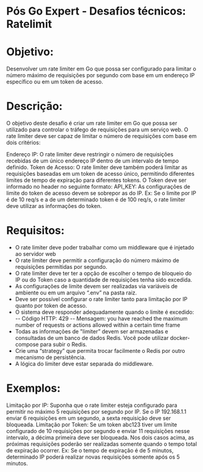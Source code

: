 # Pós Go Expert - Desafios técnicos:  Ratelimit



# Objetivo: 
Desenvolver um rate limiter em Go que possa ser configurado para limitar o número máximo de requisições por segundo com base em um endereço IP específico ou em um token de acesso.

# Descrição: 
O objetivo deste desafio é criar um rate limiter em Go que possa ser utilizado para controlar o tráfego de requisições para um serviço web. O rate limiter deve ser capaz de limitar o número de requisições com base em dois critérios:

Endereço IP: O rate limiter deve restringir o número de requisições recebidas de um único endereço IP dentro de um intervalo de tempo definido.
Token de Acesso: O rate limiter deve também poderá limitar as requisições baseadas em um token de acesso único, permitindo diferentes limites de tempo de expiração para diferentes tokens. O Token deve ser informado no header no seguinte formato:
API_KEY: <TOKEN>
As configurações de limite do token de acesso devem se sobrepor as do IP. Ex: Se o limite por IP é de 10 req/s e a de um determinado token é de 100 req/s, o rate limiter deve utilizar as informações do token.

# Requisitos:

- O rate limiter deve poder trabalhar como um middleware que é injetado ao servidor web
- O rate limiter deve permitir a configuração do número máximo de requisições permitidas por segundo.
- O rate limiter deve ter ter a opção de escolher o tempo de bloqueio do IP ou do Token caso a quantidade de requisições tenha sido excedida.
- As configurações de limite devem ser realizadas via variáveis de ambiente ou em um arquivo “.env” na pasta raiz.
- Deve ser possível configurar o rate limiter tanto para limitação por IP quanto por token de acesso.
- O sistema deve responder adequadamente quando o limite é excedido:
-- Código HTTP: 429
-- Mensagem: you have reached the maximum number of requests or actions allowed within a certain time frame
- Todas as informações de "limiter” devem ser armazenadas e consultadas de um banco de dados Redis. Você pode utilizar docker-compose para subir o Redis.
- Crie uma “strategy” que permita trocar facilmente o Redis por outro mecanismo de persistência.
- A lógica do limiter deve estar separada do middleware.

# Exemplos:

Limitação por IP: Suponha que o rate limiter esteja configurado para permitir no máximo 5 requisições por segundo por IP. Se o IP 192.168.1.1 enviar 6 requisições em um segundo, a sexta requisição deve ser bloqueada.
Limitação por Token: Se um token abc123 tiver um limite configurado de 10 requisições por segundo e enviar 11 requisições nesse intervalo, a décima primeira deve ser bloqueada.
Nos dois casos acima, as próximas requisições poderão ser realizadas somente quando o tempo total de expiração ocorrer. Ex: Se o tempo de expiração é de 5 minutos, determinado IP poderá realizar novas requisições somente após os 5 minutos.
